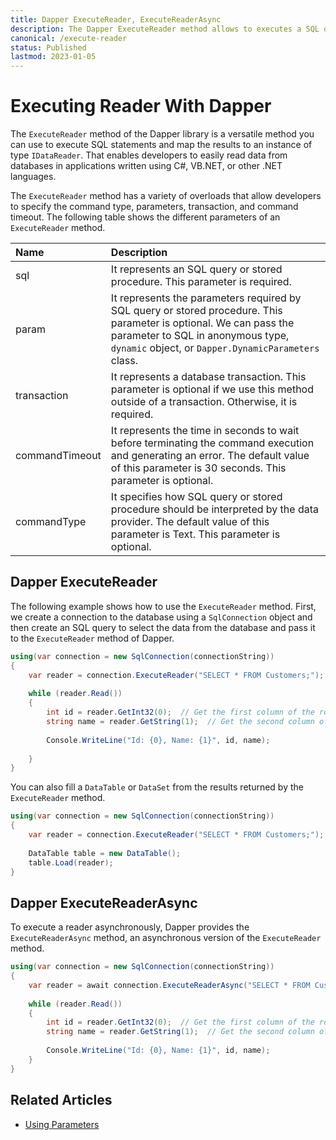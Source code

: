 ```yaml
---
title: Dapper ExecuteReader, ExecuteReaderAsync
description: The Dapper ExecuteReader method allows to executes a SQL query and returns a DataReader containing the result set of the query as rows and columns. 
canonical: /execute-reader
status: Published
lastmod: 2023-01-05
---
```


# Executing Reader With Dapper

The `ExecuteReader` method of the Dapper library is a versatile method you can use to execute SQL statements and map the results to an instance of type `IDataReader`. That enables developers to easily read data from databases in applications written using C#, VB.NET, or other .NET languages. 

The `ExecuteReader` method has a variety of overloads that allow developers to specify the command type, parameters, transaction, and command timeout. The following table shows the different parameters of an `ExecuteReader` method.

| Name | Description |
| :--- | :---------- |
| sql            | It represents an SQL query or stored procedure. This parameter is required. |
| param          | It represents the parameters required by SQL query or stored procedure. This parameter is optional. We can pass the parameter to SQL in anonymous type, `dynamic` object, or `Dapper.DynamicParameters` class. |
| transaction    | It represents a database transaction. This parameter is optional if we use this method outside of a transaction. Otherwise, it is required. |
| commandTimeout | It represents the time in seconds to wait before terminating the command execution and generating an error. The default value of this parameter is 30 seconds. This parameter is optional. |
| commandType    | It specifies how SQL query or stored procedure should be interpreted by the data provider. The default value of this parameter is Text. This parameter is optional. |

## Dapper ExecuteReader

The following example shows how to use the `ExecuteReader` method. First, we create a connection to the database using a `SqlConnection` object and then create an SQL query to select the data from the database and pass it to the `ExecuteReader` method of Dapper.

```csharp
using(var connection = new SqlConnection(connectionString))
{
    var reader = connection.ExecuteReader("SELECT * FROM Customers;");
	
    while (reader.Read())
    {
        int id = reader.GetInt32(0);  // Get the first column of the row as an int
        string name = reader.GetString(1);  // Get the second column of the row as a string    
    
        Console.WriteLine("Id: {0}, Name: {1}", id, name);
    
    }
}
```

You can also fill a `DataTable` or `DataSet` from the results returned by the `ExecuteReader` method. 

```csharp
using(var connection = new SqlConnection(connectionString))
{
    var reader = connection.ExecuteReader("SELECT * FROM Customers;");
	
    DataTable table = new DataTable();
    table.Load(reader);
}
```

## Dapper ExecuteReaderAsync

To execute a reader asynchronously, Dapper provides the `ExecuteReaderAsync` method, an asynchronous version of the `ExecuteReader` method.

```csharp
using(var connection = new SqlConnection(connectionString))
{
    var reader = await connection.ExecuteReaderAsync("SELECT * FROM Customers;");
	
    while (reader.Read())
    {
        int id = reader.GetInt32(0);  // Get the first column of the row as an int
        string name = reader.GetString(1);  // Get the second column of the row as a string    
		
        Console.WriteLine("Id: {0}, Name: {1}", id, name);
    }
}
```

## Related Articles

- [Using Parameters](/parameters)
